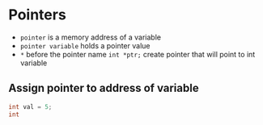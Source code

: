 # Pointers
- `pointer` is a memory address of a variable
- `pointer variable` holds a pointer value
- `*` before the pointer name `int *ptr;` create pointer that will point to int variable

## Assign pointer to address of variable
```cpp
int val = 5;
int 
```
